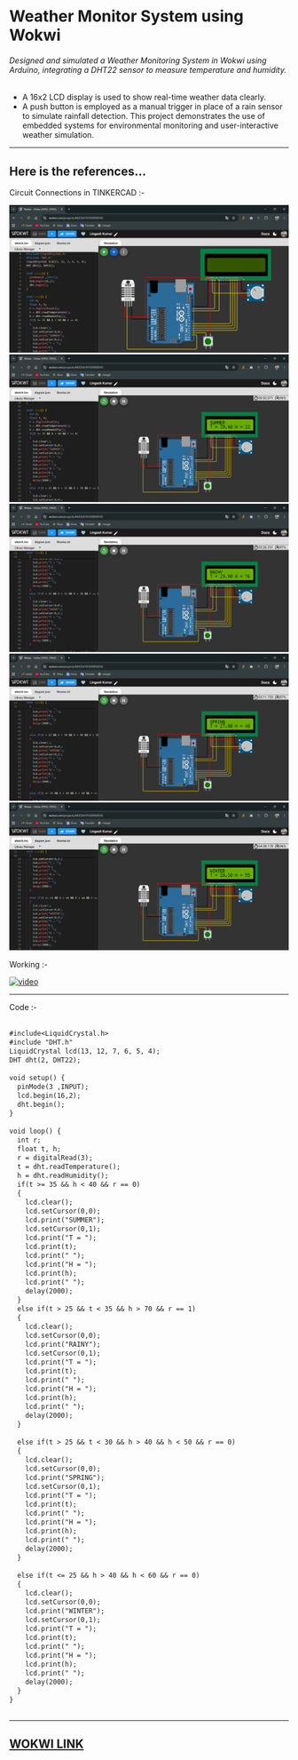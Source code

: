 # Weather Monitor System using Wokwi

###### Designed and simulated a Weather Monitoring System in Wokwi using Arduino, integrating a DHT22 sensor to measure temperature and humidity.
* A 16x2 LCD display is used to show real-time weather data clearly.
* A push button is employed as a manual trigger in place of a rain sensor to simulate rainfall detection.
This project demonstrates the use of embedded systems for environmental monitoring and user-interactive weather simulation.
---
## Here is the references...

Circuit Connections in TINKERCAD :-

<img src=https://github.com/lingeshkumarkamaraj/Weather-Monitor-System/blob/main/1.png> 
<img src=https://github.com/lingeshkumarkamaraj/Weather-Monitor-System/blob/main/2.png> 
<img src=https://github.com/lingeshkumarkamaraj/Weather-Monitor-System/blob/main/3.png> 
<img src=https://github.com/lingeshkumarkamaraj/Weather-Monitor-System/blob/main/4.png> 
<img src=https://github.com/lingeshkumarkamaraj/Weather-Monitor-System/blob/main/5.png> 

Working :- 

[<img width="300" height="300" src="https://img.icons8.com/color/96/start.png" alt="video"/>](https://youtu.be/WDVr2asdYXU)


---
Code :-
```

#include<LiquidCrystal.h>
#include "DHT.h"
LiquidCrystal lcd(13, 12, 7, 6, 5, 4);
DHT dht(2, DHT22);

void setup() {
  pinMode(3 ,INPUT);
  lcd.begin(16,2);
  dht.begin();
}

void loop() {
  int r;
  float t, h;
  r = digitalRead(3);
  t = dht.readTemperature();
  h = dht.readHumidity();
  if(t >= 35 && h < 40 && r == 0)
  {
    lcd.clear();
    lcd.setCursor(0,0);
    lcd.print("SUMMER");
    lcd.setCursor(0,1);
    lcd.print("T = ");
    lcd.print(t);
    lcd.print(" ");
    lcd.print("H = ");
    lcd.print(h);
    lcd.print(" ");
    delay(2000);
  }
  else if(t > 25 && t < 35 && h > 70 && r == 1)
  {
    lcd.clear();
    lcd.setCursor(0,0);
    lcd.print("RAINY");
    lcd.setCursor(0,1);
    lcd.print("T = ");
    lcd.print(t);
    lcd.print(" ");
    lcd.print("H = ");
    lcd.print(h);
    lcd.print(" ");
    delay(2000);
  }

  else if(t > 25 && t < 30 && h > 40 && h < 50 && r == 0)
  {
    lcd.clear();
    lcd.setCursor(0,0);
    lcd.print("SPRING");
    lcd.setCursor(0,1);
    lcd.print("T = ");
    lcd.print(t);
    lcd.print(" ");
    lcd.print("H = ");
    lcd.print(h);
    lcd.print(" ");
    delay(2000);
  }

  else if(t <= 25 && h > 40 && h < 60 && r == 0)
  {
    lcd.clear();
    lcd.setCursor(0,0);
    lcd.print("WINTER");
    lcd.setCursor(0,1);
    lcd.print("T = ");
    lcd.print(t);
    lcd.print(" ");
    lcd.print("H = ");
    lcd.print(h);
    lcd.print(" ");
    delay(2000);
  }
}


```
---
[WOKWI LINK](https://wokwi.com/projects/443354741038958593)
---

